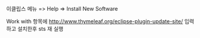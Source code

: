 
이클립스 메뉴 => Help => Install New Software 

Work with 항목에 http://www.thymeleaf.org/eclipse-plugin-update-site/  입력하고 설치한후 sts 재 실행
